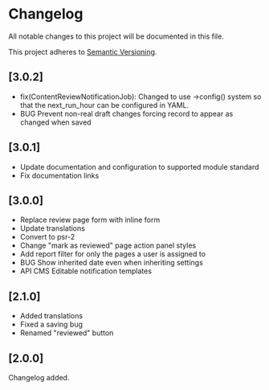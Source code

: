 # Changelog

All notable changes to this project will be documented in this file.

This project adheres to [Semantic Versioning](http://semver.org/).

## [3.0.2]

* fix(ContentReviewNotificationJob): Changed to use ->config() system so that the next_run_hour can be configured in YAML.
* BUG Prevent non-real draft changes forcing record to appear as changed when saved

## [3.0.1]

- Update documentation and configuration to supported module standard
- Fix documentation links

## [3.0.0]

- Replace review page form with inline form
- Update translations
- Convert to psr-2
- Change "mark as reviewed" page action panel styles
- Add report filter for only the pages a user is assigned to
- BUG Show inherited date even when inheriting settings
- API CMS Editable notification templates

## [2.1.0]

- Added translations
- Fixed a saving bug
- Renamed "reviewed" button

## [2.0.0]

Changelog added.
